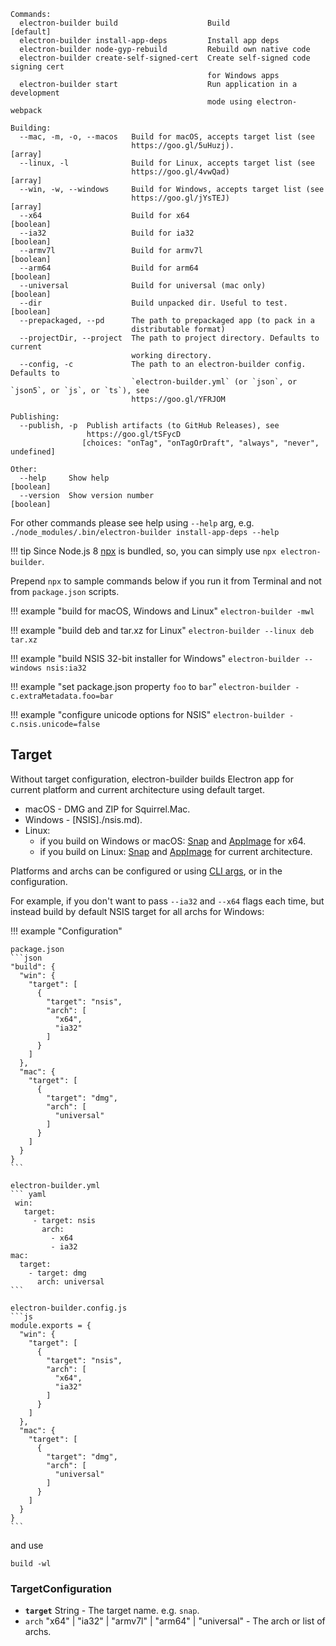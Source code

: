 ```
Commands:
  electron-builder build                    Build                      [default]
  electron-builder install-app-deps         Install app deps
  electron-builder node-gyp-rebuild         Rebuild own native code
  electron-builder create-self-signed-cert  Create self-signed code signing cert
                                            for Windows apps
  electron-builder start                    Run application in a development
                                            mode using electron-webpack

Building:
  --mac, -m, -o, --macos   Build for macOS, accepts target list (see
                           https://goo.gl/5uHuzj).                       [array]
  --linux, -l              Build for Linux, accepts target list (see
                           https://goo.gl/4vwQad)                        [array]
  --win, -w, --windows     Build for Windows, accepts target list (see
                           https://goo.gl/jYsTEJ)                        [array]
  --x64                    Build for x64                               [boolean]
  --ia32                   Build for ia32                              [boolean]
  --armv7l                 Build for armv7l                            [boolean]
  --arm64                  Build for arm64                             [boolean]
  --universal              Build for universal (mac only)              [boolean]
  --dir                    Build unpacked dir. Useful to test.         [boolean]
  --prepackaged, --pd      The path to prepackaged app (to pack in a
                           distributable format)
  --projectDir, --project  The path to project directory. Defaults to current
                           working directory.
  --config, -c             The path to an electron-builder config. Defaults to
                           `electron-builder.yml` (or `json`, or `json5`, or `js`, or `ts`), see
                           https://goo.gl/YFRJOM

Publishing:
  --publish, -p  Publish artifacts (to GitHub Releases), see
                 https://goo.gl/tSFycD
                [choices: "onTag", "onTagOrDraft", "always", "never", undefined]

Other:
  --help     Show help                                                 [boolean]
  --version  Show version number                                       [boolean]
```

For other commands please see help using `--help` arg, e.g. `./node_modules/.bin/electron-builder install-app-deps --help`

!!! tip
    Since Node.js 8 [npx](https://medium.com/@maybekatz/introducing-npx-an-npm-package-runner-55f7d4bd282b) is bundled, so, you can simply use `npx electron-builder`.


Prepend `npx` to sample commands below if you run it from Terminal and not from `package.json` scripts.

!!! example "build for macOS, Windows and Linux"
    `electron-builder -mwl`

!!! example "build deb and tar.xz for Linux"
    `electron-builder --linux deb tar.xz`

!!! example "build NSIS 32-bit installer for Windows"
    `electron-builder --windows nsis:ia32`

!!! example "set package.json property `foo` to `bar`"
    `electron-builder -c.extraMetadata.foo=bar`

!!! example "configure unicode options for NSIS"
    `electron-builder -c.nsis.unicode=false`

## Target

Without target configuration, electron-builder builds Electron app for current platform and current architecture using default target.

* macOS - DMG and ZIP for Squirrel.Mac.
* Windows - [NSIS]./nsis.md).
* Linux:
    - if you build on Windows or macOS: [Snap](./snap.md) and [AppImage](./appimage.md) for x64.
    - if you build on Linux: [Snap](./snap.md) and [AppImage](./appimage.md) for current architecture.

Platforms and archs can be configured or using [CLI args](https://github.com/electron-userland/electron-builder#cli-usage), or in the configuration.

For example, if you don't want to pass `--ia32` and `--x64` flags each time, but instead build by default NSIS target for all archs for Windows:

!!! example "Configuration"

    package.json
    ```json
    "build": {
      "win": {
        "target": [
          {
            "target": "nsis",
            "arch": [
              "x64",
              "ia32"
            ]
          }
        ]
      },
      "mac": {
        "target": [
          {
            "target": "dmg",
            "arch": [
              "universal"
            ]
          }
        ]
      }
    }
    ```

    electron-builder.yml
    ``` yaml
     win:
       target:
         - target: nsis
           arch:
             - x64
             - ia32
    mac:
      target:
        - target: dmg
          arch: universal
    ```

    electron-builder.config.js
    ```js
    module.exports = {
      "win": {
        "target": [
          {
            "target": "nsis",
            "arch": [
              "x64",
              "ia32"
            ]
          }
        ]
      },
      "mac": {
        "target": [
          {
            "target": "dmg",
            "arch": [
              "universal"
            ]
          }
        ]
      }
    }
    ```

and use
```
build -wl
```

### TargetConfiguration
* **<code id="TargetConfiguration-target">target</code>** String - The target name. e.g. `snap`.
* <code id="TargetConfiguration-arch">arch</code> "x64" | "ia32" | "armv7l" | "arm64" | "universal" - The arch or list of archs.

